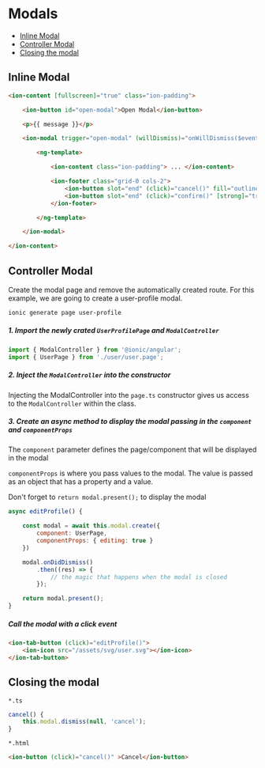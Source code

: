 # Modals

<!-- MarkdownTOC -->

- [Inline Modal](#inline-modal)
- [Controller Modal](#controller-modal)
- [Closing the modal](#closing-the-modal)

<!-- /MarkdownTOC -->


<a id="inline-modal"></a>
## Inline Modal

```html
<ion-content [fullscreen]="true" class="ion-padding">

    <ion-button id="open-modal">Open Modal</ion-button>

    <p>{{ message }}</p>

    <ion-modal trigger="open-modal" (willDismiss)="onWillDismiss($event)">

        <ng-template>

            <ion-content class="ion-padding"> ... </ion-content>

            <ion-footer class="grid-0 cols-2">
                <ion-button slot="end" (click)="cancel()" fill="outline">Cancel</ion-button>
                <ion-button slot="end" (click)="confirm()" [strong]="true">Confirm</ion-button>
            </ion-footer>

        </ng-template>

    </ion-modal>

</ion-content>
```

<a id="controller-modal"></a>
## Controller Modal

Create the modal page and remove the automatically created route. For this example, we are going
to create a user-profile modal.

```bash
ionic generate page user-profile
```

<a id="1-import-the-newly-crated-userprofilepage-and-modalcontroller"></a>
##### 1. Import the newly crated `UserProfilePage` and `ModalController`

```js
import { ModalController } from '@ionic/angular';
import { UserPage } from './user/user.page';
```

<a id="2-inject-the-modalcontroller-into-the-constructor"></a>
##### 2. Inject the `ModalController` into the constructor

Injecting the ModalController into the `page.ts` constructor gives us access to the
`ModalController` within the class.

<a id="3-create-an-async-method-to-display-the-modal-passing-in-the-component-and-componentprops"></a>
##### 3. Create an async method to display the modal passing in the `component` and `componentProps`

The `component` parameter defines the page/component that will be displayed in the modal

`componentProps` is where you pass values to the modal. The value is passed as an object that has
a property and a value.

Don't forget to `return modal.present();` to display the modal

```js
async editProfile() {

    const modal = await this.modal.create({
        component: UserPage,
        componentProps: { editing: true }
    })

    modal.onDidDismiss()
        .then((res) => {
            // the magic that happens when the modal is closed
        });

    return modal.present();
}
```


<a id="call-the-modal-with-a-click-event"></a>
##### Call the modal with a click event

```html
<ion-tab-button (click)="editProfile()">
    <ion-icon src="/assets/svg/user.svg"></ion-icon>
</ion-tab-button>
```


<a id="closing-the-modal"></a>
## Closing the modal

`*.ts`

```js
cancel() {
    this.modal.dismiss(null, 'cancel');
}
```

`*.html`

```html
<ion-button (click)="cancel()" >Cancel</ion-button>
```
